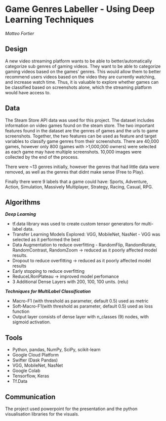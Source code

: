 # Game Genres Labeller - Using Deep Learning Techniques

*Matteo Fortier*

## Design

A new video streaming platform wants to be able to better/automatically categorize sub genres of gaming videos. They want to be able to categorize gaming videos based on the games' genres. This would allow them to better recommend users videos based on the video they are currently watching, and increase watch time. Thus, it is valuable to explore whether games can be classified based on screenshots alone, which the streaming platform would have access to.

## Data

 The Steam Store API data was used for this project. The dataset includes information on video games found on the steam store. The two important features found in the dataset are the genres of games and the urls to game screenshots. Together, the two features can be used as feature and target variables to classify game genres from their screenshots. There are 40,000 games, however only 800 (games with >1,000,000 owners) were selected as each game may have multiple screenshots. 10,000 images were collected by the end of the process. 

There were ~13 genres initially, however the genres that had little data were removed, as well as the genres that didnt make sense (Free to Play).

Finally there were 9 labels that a game could have: Sports, Adventure, Action, Simulation, Massively Multiplayer, Strategy, Racing, Casual, RPG.

## Algorithms

***Deep Learning***

- tf.data library was used to create custom tensor generators for multi-label data.
- Transfer Learning Models Explored: VGG, MobileNet, NasNet - VGG was selected as it performed the best
- Data Augmentation to reduce overfitting - RandomFlip, RandomRotate, RandomContrast, RandomZoom -> reduced as it poorly affected model results.
- Dropout to reduce overfitting -> reduced as it poorly affected model results
- Early stopping to reduce overfitting
- ReduceLRonPlateau -> improved model perfomance
- 3 Additional Dense Layers with 200, 100, 100 units. (relu)

***Techniques for MultiLabel Classification***

- Macro-F1 (with threshold as parameter, default 0.5) used as metric
- Soft-Macro-F1(with threshold as parameter, default 0.5) used as loss function
- Output layer consists of dense layer with n_classes (9) nodes, with sigmoid activation. 

## Tools

- Python, pandas, NumPy, SciPy, scikit-learn
- Google Cloud Platform
- Swifter (Dask Pandas)
- VGG, MobileNet, NasNet
- Google Colab
- Tensorflow, Keras
- Tf.Data

## Communication

The project used powerpoint for the presentation and the python visualisation libraries for the visuals. 

<object data="..presentation.pdf" width="1000" height="1000" type='application/pdf'></object>
